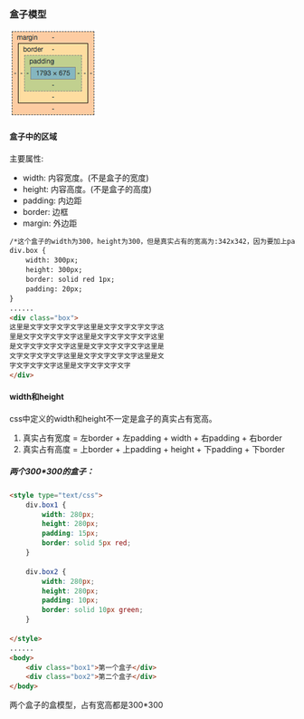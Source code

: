 ### 盒子模型
![](/assets/盒子模型.png)

#### 盒子中的区域
主要属性:  

* width: 内容宽度。(不是盒子的宽度)
* height: 内容高度。(不是盒子的高度)
* padding: 内边距
* border: 边框
* margin: 外边距
  
  
```html
/*这个盒子的width为300，height为300，但是真实占有的宽高为:342x342，因为要加上padding、border */
div.box {
    width: 300px;
    height: 300px;
    border: solid red 1px;
    padding: 20px;
}
......
<div class="box">
这里是文字文字文字文字这里是文字文字文字文字这
里是文字文字文字文字这里是文字文字文字文字这里
是文字文字文字文字这里是文字文字文字文字这里是
文字文字文字文字这里是文字文字文字文字这里是文
字文字文字文字这里是文字文字文字文字
</div>
```

#### width和height
css中定义的width和height不一定是盒子的真实占有宽高。

1. 真实占有宽度 = 左border + 左padding + width + 右padding + 右border
2. 真实占有高度 = 上border + 上padding + height + 下padding + 下border

##### 两个300*300的盒子：

```html
<style type="text/css">
    div.box1 {
        width: 280px;
        height: 280px;
        padding: 15px;
        border: solid 5px red;
    }

    div.box2 {
        width: 280px;
        height: 280px;
        padding: 10px;
        border: solid 10px green;
    }

</style>
......
<body>
    <div class="box1">第一个盒子</div>
    <div class="box2">第二个盒子</div>
</body>
```

两个盒子的盒模型，占有宽高都是300*300
